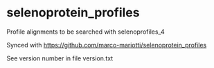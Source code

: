 # selenoprotein_profiles
Profile alignments to be searched with selenoprofiles_4

Synced with https://github.com/marco-mariotti/selenoprotein_profiles

See version number in file version.txt